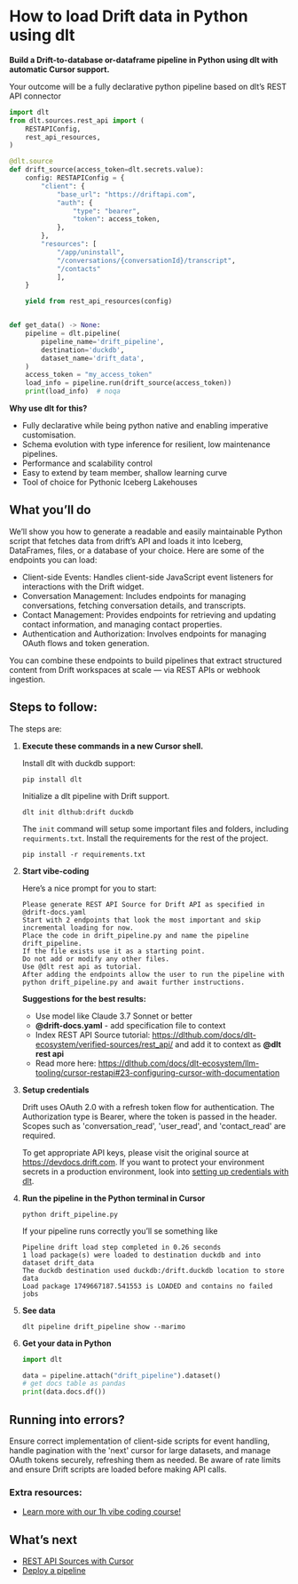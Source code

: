 # How to load Drift data in Python using dlt

**Build a Drift-to-database or-dataframe pipeline in Python using dlt with automatic Cursor support.**

Your outcome will be a fully declarative python pipeline based on dlt’s REST API connector

```python
import dlt
from dlt.sources.rest_api import (
    RESTAPIConfig,
    rest_api_resources,
)

@dlt.source
def drift_source(access_token=dlt.secrets.value):
    config: RESTAPIConfig = {
        "client": {
            "base_url": "https://driftapi.com",
            "auth": {
                "type": "bearer",
                "token": access_token,
            },
        },
        "resources": [
            "/app/uninstall",
            "/conversations/{conversationId}/transcript",
            "/contacts"
            ],
    }

    yield from rest_api_resources(config)


def get_data() -> None:
    pipeline = dlt.pipeline(
        pipeline_name='drift_pipeline',
        destination='duckdb',
        dataset_name='drift_data', 
    )
    access_token = "my_access_token"
    load_info = pipeline.run(drift_source(access_token))
    print(load_info)  # noqa
```

**Why use dlt for this?**

- Fully declarative while being python native and enabling imperative customisation.
- Schema evolution with type inference for resilient, low maintenance pipelines.
- Performance and scalability control
- Easy to extend by team member, shallow learning curve
- Tool of choice for Pythonic Iceberg  Lakehouses

## What you’ll do

We’ll show you how to generate a readable and easily maintainable Python script that fetches data from drift’s API and loads it into Iceberg, DataFrames, files, or a database of your choice. Here are some of the endpoints you can load:

- Client-side Events: Handles client-side JavaScript event listeners for interactions with the Drift widget.
- Conversation Management: Includes endpoints for managing conversations, fetching conversation details, and transcripts.
- Contact Management: Provides endpoints for retrieving and updating contact information, and managing contact properties.
- Authentication and Authorization: Involves endpoints for managing OAuth flows and token generation.

You can combine these endpoints to build pipelines that extract structured content from Drift workspaces at scale — via REST APIs or webhook ingestion.

## Steps to follow:

The steps are:

1. **Execute these commands in a new Cursor shell.**
    
    Install dlt with duckdb support:
    ```shell
    pip install dlt
    ```

    Initialize a dlt pipeline with Drift support.
    ```shell
    dlt init dlthub:drift duckdb
    ```

    The `init` command will setup some important files and folders, including `requirments.txt`. Install the requirements for the rest of the project.
    ```shell
    pip install -r requirements.txt
    ```
    
2. **Start vibe-coding**
    
    Here’s a nice prompt for you to start: 
    
    ```
    Please generate REST API Source for Drift API as specified in @drift-docs.yaml 
    Start with 2 endpoints that look the most important and skip incremental loading for now. 
    Place the code in drift_pipeline.py and name the pipeline drift_pipeline. 
    If the file exists use it as a starting point. 
    Do not add or modify any other files. 
    Use @dlt rest api as tutorial. 
    After adding the endpoints allow the user to run the pipeline with python drift_pipeline.py and await further instructions.
    
    ```
    
    **Suggestions for the best results:**
    - Use model like Claude 3.7 Sonnet or better
    - **@drift-docs.yaml** - add specification file to context
    - Index REST API Source tutorial: https://dlthub.com/docs/dlt-ecosystem/verified-sources/rest_api/ and add it to context as **@dlt rest api**
    - Read more here: https://dlthub.com/docs/dlt-ecosystem/llm-tooling/cursor-restapi#23-configuring-cursor-with-documentation
    
3. **Setup credentials** 
    
    Drift uses OAuth 2.0 with a refresh token flow for authentication. The Authorization type is Bearer, where the token is passed in the header. Scopes such as 'conversation_read', 'user_read', and 'contact_read' are required.
    
    To get appropriate API keys, please visit the original source at https://devdocs.drift.com.
    If you want to protect your environment secrets in a production environment, look into [setting up credentials with dlt](https://dlthub.com/docs/walkthroughs/add_credentials).
    
4. **Run the pipeline in the Python terminal in Cursor**
    
    ```shell
    python drift_pipeline.py
    ```
    
    If your pipeline runs correctly you’ll se something like
    
    ```shell
    Pipeline drift load step completed in 0.26 seconds
    1 load package(s) were loaded to destination duckdb and into dataset drift_data
    The duckdb destination used duckdb:/drift.duckdb location to store data
    Load package 1749667187.541553 is LOADED and contains no failed jobs
    ```
    
5. **See data**
    
    ```shell
    dlt pipeline drift_pipeline show --marimo
    ```
    
6. **Get your data in Python**
    
    ```python
    import dlt
    
    data = pipeline.attach("drift_pipeline").dataset()
    # get docs table as pandas
    print(data.docs.df())
    ```

## Running into errors?

Ensure correct implementation of client-side scripts for event handling, handle pagination with the 'next' cursor for large datasets, and manage OAuth tokens securely, refreshing them as needed. Be aware of rate limits and ensure Drift scripts are loaded before making API calls.

### Extra resources:

- [Learn more with our 1h vibe coding course!](https://www.youtube.com/watch?v=GGid70rnJuM)

## What’s next

- [REST API Sources with Cursor](https://dlthub.com/docs/dlt-ecosystem/llm-tooling/cursor-restapi)
- [Deploy a pipeline](https://dlthub.com/docs/walkthroughs/deploy-a-pipeline)